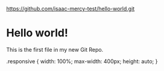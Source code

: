 https://github.com/isaac-mercy-test/hello-world.git

<!DOCTYPE html>
<html>
<head>
<title>Hello World!</title>
</head>
<body>

<h1>Hello world!</h1>
<p>This is the first file in my new Git Repo.</p>

</body>
</html>
<!-- Add icon library -->
<link rel="stylesheet" href="https://cdnjs.cloudflare.com/ajax/libs/font-awesome/4.7.0/css/font-awesome.min.css">

<div class="icon-bar">
  <a class="active" href="#"><i class="fa fa-home"></i></a>
  <a href="#"><i class="fa fa-search"></i></a>
  <a href="#"><i class="fa fa-envelope"></i></a>
  <a href="#"><i class="fa fa-globe"></i></a>
  <a href="#"><i class="fa fa-trash"></i></a>
</div>
.responsive {
  width: 100%;
  max-width: 400px;
  height: auto;
}
